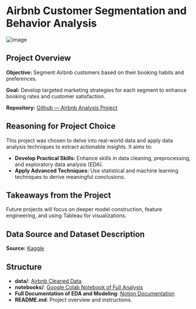 # Airbnb Customer Segmentation and Behavior Analysis

![image](https://github.com/DeandraShae/Airbnb-Analysis-Project/assets/144077177/adf861b6-52ea-4aa1-8b6d-16ef6ecb37b8)


## Project Overview

**Objective:** Segment Airbnb customers based on their booking habits and preferences. 


**Goal:** Develop targeted marketing strategies for each segment to enhance booking rates and customer satisfaction.

**Repository:** [Github — Airbnb Analysis Project](http://github.com/DeandraShae/Airbnb-Analysis-Project)

## Reasoning for Project Choice

This project was chosen to delve into real-world data and apply data analysis techniques to extract actionable insights. It aims to:

- **Develop Practical Skills:** Enhance skills in data cleaning, preprocessing, and exploratory data analysis (EDA).
- **Apply Advanced Techniques:** Use statistical and machine learning techniques to derive meaningful conclusions.

## Takeaways from the Project

Future projects will focus on deeper model construction, feature engineering, and using Tableau for visualizations.

## Data Source and Dataset Description

**Source:** [Kaggle](https://www.kaggle.com/datasets/arianazmoudeh/airbnbopendata/data)

## Structure

- **data/**: [Airbnb Cleaned Data](https://github.com/DeandraShae/Airbnb-Analysis-Project/blob/main/Airbnb_Cleaned_Data.zip)
- **notebooks/**: [Google Colab Notebook of Full Analysis](https://github.com/DeandraShae/Airbnb-Analysis-Project/blob/main/Airbnb_Project.ipynb)
- **Full Documentation of EDA and Modeling**: [Notion Documentation](https://www.notion.so/Customer-Segmentation-and-Behavior-Analysis-09ccbf41fc89445c8165980df4e622c0#49f8bcd39e904ba3ac173629f302e323)
- **README.md**: Project overview and instructions.
